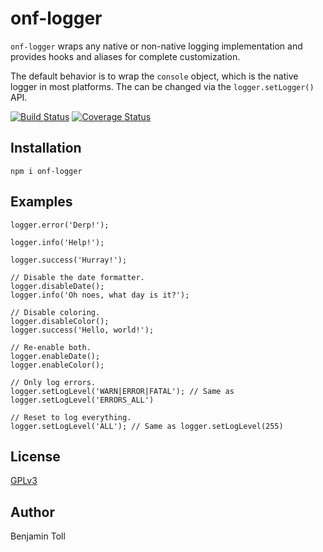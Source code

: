 # onf-logger

`onf-logger` wraps any native or non-native logging implementation and provides hooks and aliases for complete customization.

The default behavior is to wrap the `console` object, which is the native logger in most platforms. The can be changed via the `logger.setLogger()` API.

[![Build Status](https://travis-ci.org/btoll/onf-logger.svg?branch=master)](https://travis-ci.org/btoll/onf-logger)
[![Coverage Status](https://coveralls.io/repos/github/btoll/onf-logger/badge.svg?branch=master)](https://coveralls.io/github/btoll/onf-logger?branch=master)

## Installation

`npm i onf-logger`

## Examples

```
logger.error('Derp!');

logger.info('Help!');

logger.success('Hurray!');

// Disable the date formatter.
logger.disableDate();
logger.info('Oh noes, what day is it?');

// Disable coloring.
logger.disableColor();
logger.success('Hello, world!');

// Re-enable both.
logger.enableDate();
logger.enableColor();

// Only log errors.
logger.setLogLevel('WARN|ERROR|FATAL'); // Same as logger.setLogLevel('ERRORS_ALL')

// Reset to log everything.
logger.setLogLevel('ALL'); // Same as logger.setLogLevel(255)
```

## License

[GPLv3](COPYING)

## Author

Benjamin Toll


